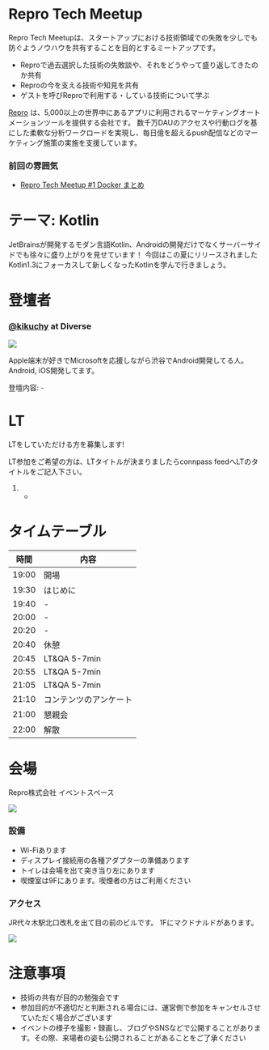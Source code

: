 # Repro Tech Meetup

Repro Tech Meetupは、スタートアップにおける技術領域での失敗を少しでも防ぐようノウハウを共有することを目的とするミートアップです。

- Reproで過去選択した技術の失敗談や、それをどうやって盛り返してきたのか共有
- Reproの今を支える技術や知見を共有
- ゲストを呼びReproで利用する・している技術について学ぶ

[Repro](https://repro.io) は、5,000以上の世界中にあるアプリに利用されるマーケティングオートメーションツールを提供する会社です。
数千万DAUのアクセスや行動ログを基にした柔軟な分析ワークロードを実現し、毎日億を超えるpush配信などのマーケティング施策の実施を支援しています。

### 前回の雰囲気

- [Repro Tech Meetup #1 Docker まとめ](https://togetter.com/li/1251270)

# テーマ: Kotlin

JetBrainsが開発するモダン言語Kotlin、Androidの開発だけでなくサーバーサイドでも徐々に盛り上がりを見せています！
今回はこの夏にリリースされましたKotlin1.3にフォーカスして新しくなったKotlinを学んで行きましょう。


# 登壇者

### [@kikuchy](https://twitter.com/kikuchy) at Diverse

![](https://pbs.twimg.com/profile_images/481267728/icon_128_400x400.png)

Apple端末が好きでMicrosoftを応援しながら渋谷でAndroid開発してる人。Android, iOS開発してます。 

登壇内容: -



# LT

LTをしていただける方を募集します!

LT参加をご希望の方は、LTタイトルが決まりましたらconnpass feedへLTのタイトルをご記入下さい。

1. -


# タイムテーブル

時間  | 内容
---   | ---
19:00 | 開場
19:30 | はじめに
19:40 | - 
20:00 | - 
20:20 | - 
20:40 | 休憩
20:45 | LT&QA 5-7min
20:55 | LT&QA 5-7min
21:05 | LT&QA 5-7min
21:10 | コンテンツのアンケート
21:00 | 懇親会
22:00 | 解散

# 会場

Repro株式会社 イベントスペース

![](https://github.com/reproio/repro-tech-meetup/blob/master/assets/images/repro-event-space.png?raw=true)

### 設備

- Wi-Fiあります
- ディスプレイ接続用の各種アダプターの準備あります
- トイレは会場を出て突き当り左にあります
- 喫煙室は9Fにあります。喫煙者の方はご利用ください

### アクセス

JR代々木駅北口改札を出て目の前のビルです。
1Fにマクドナルドがあります。

![](https://github.com/reproio/repro-tech-meetup/blob/master/assets/images/repro-access-1.png?raw=true)

# 注意事項

- 技術の共有が目的の勉強会です
- 参加目的が不適切だと判断される場合には、運営側で参加をキャンセルさせていただく場合がございます
- イベントの様子を撮影・録画し、ブログやSNSなどで公開することがあります。その際、来場者の姿も公開されることがあることをご了承ください